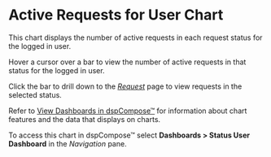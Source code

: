 # Active Requests for User Chart

This chart displays the number of active requests in each
<span id="dspCompose Request Status" class="popUpLink">request
status</span> for the logged in user.

Hover a cursor over a bar to view the number of active requests in that
status for the logged in user.

Click the bar to drill down to the
*[Request](../Page_Desc/Request_H.htm)* page to view requests in the
selected status.

Refer to [View Dashboards in
dspCompose™](View_Dashboards_in_dspCompose.htm) for information about
chart features and the data that displays on charts.

To access this chart in dspCompose™ select
<span style="font-weight: bold;">Dashboards \> Status User
Dashboard</span> in the
<span style="font-style: italic;">Navigation</span> pane.
